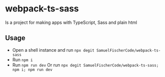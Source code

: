 # webpack-ts-sass

Is a project for making apps with TypeScript, Sass and plain html

## Usage
* Open a shell instance and run `npx degit SamuelFischerCode/webpack-ts-sass`
* Run `npm i`
* Run `npm run dev`
Or run `npx degit SamuelFischerCode/webpack-ts-sass; npm i; npm run dev`
